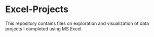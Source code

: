 # Excel-Projects
This repository contains files on exploration and visualization of data projects I completed using MS Excel.
